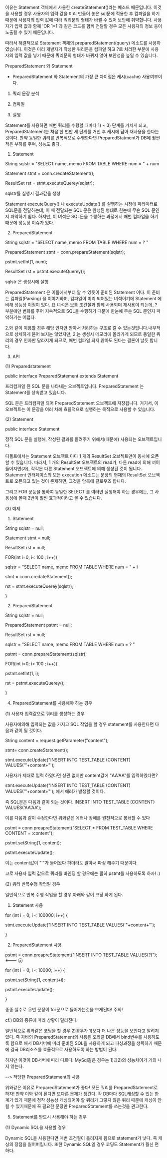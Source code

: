이유는 Statement 객체에서 사용한 createStatement()라는 메소드 때문입니다. 이것을 사용할 경우 사용자의 입력 값을 미리 만들어 놓은 sql문에 적용한 후 컴파일을 하기 때문에 사용자의 입력 값에 따라 쿼리문의 형태가 바뀔 수 있어 보안에 취약합니다. 사용자가 입력 값과 함께 'OR 1=1'과 같은 코드를 함께 전달할 경우 모든 사용자의 정보 등이 노출될 수 있기 때문입니다.



따라서 해결책으로 Statement 객체의 preparedStatement(query) 메소드를 사용하였습니다. 이것은 미리 개발자가 작성한 쿼리문을 컴파일 하고 ?로 처리한 부분에 사용자의 입력 값을 넣기 때문에 쿼리문의 형태가 바뀌지 않아 보안성을 높일 수 있습니다.



PreparedStatement 와 Statement







* PreparedStatement 와 Statement의 가장 큰 차이점은 캐시(cache) 사용여부이다.



1) 쿼리 문장 분석



2) 컴파일



3) 실행







Statement를 사용하면 매번 쿼리를 수행할 때마다 1) ~ 3) 단계를 거치게 되고, PreparedStatement는 처음 한 번만 세 단계를 거친 후 캐시에 담아 재사용을 한다는 것이다. 만약 동일한 쿼리를 반복적으로 수행한다면 PreparedStatment가 DB에 훨씬 적은 부하를 주며, 성능도 좋다.











1. Statement 



String sqlstr = "SELECT name, memo FROM TABLE WHERE num = " + num 



Statement stmt = conn.credateStatement(); 



ResultSet rst = stmt.executeQuerey(sqlstr); 



sqlstr를 실행시 결과값을 생성



Statement  executeQuery() 나 executeUpdate() 를 실행하는 시점에 파라미터로 SQL문을 전달하는데, 이 때 전달되는 SQL 문은 완성된 형태로 한눈에 무슨 SQL 문인지 파악하기 쉽다. 하지만, 이 녀석은 SQL문을 수행하는 과정에서 매번 컴파일을 하기 때문에 성능상 이슈가 있다. 







2. PreparedStatement 



String sqlstr = "SELECT name, memo FROM TABLE WHERE num = ? " 



PreparedStatement stmt = conn.prepareStatement(sqlstr); 



pstmt.setInt(1, num);



ResultSet rst = pstmt.executeQuerey(); 



sqlstr 은 생성시에 실행



PreparedStatement 은 이름에서부터 알 수 있듯이 준비된 Statement 이다. 이 준비는 컴파일(Parsing) 을 이야기하며, 컴파일이 미리 되어있는 녀석이기에 Statement 에 비해 성능상 이점이 있다. 요 녀석은 보통 조건절과 함께 사용되며 재사용이 되는데, ? 부분에만 변화를 주어 지속적으로 SQL을 수행하기 때문에 한눈에 무슨 SQL 문인지 파악하기는 어렵다.







2.와 같이 이용할 경우 해당 인자만 받아서 처리하는 구조로 갈 수 있는것입니다.내부적으로 상세하게 뜯어 보지는 않았지만, 2.는 생성시 메모리에 올라가게 되므로 동일한 쿼리의 경우 인자만 달라지게 되므로, 매번 컴파일 되지 않아도 된다는 결론이 날듯 합니다. 







3. API



(1) Preparedstatement



public interface PreparedStatement extends Statement 



프리컴파일 된 SQL 문을 나타내는 오브젝트입니다. PreparedStatement 는 Statement를 상속받고 있습니다. 



SQL 문은 프리컴파일 되어 PreparedStatement 오브젝트에 저장됩니다. 거기서, 이 오브젝트는 이 문장을 여러 차례 효율적으로 실행하는 목적으로 사용할 수 있습니다. 







(2) Statement



public interface Statement 



정적 SQL 문을 실행해, 작성된 결과를 돌려주기 위해서(때문에) 사용되는 오브젝트입니다. 



디폴트에서는 Statement 오브젝트 마다 1 개의 ResultSet 오브젝트만이 동시에 오픈할 수 있습니다. 따라서, 1 개의 ResultSet 오브젝트의 read가, 다른 read에 의해 끼어들어지면(자), 각각은 다른 Statement 오브젝트에 의해 생성된 것이 됩니다. Statement 인터페이스의 모든 execution 메소드는 문장의 현재의 ResultSet 오브젝트로 오픈되고 있는 것이 존재하면, 그것을 암묵에 클로우즈 합니다. 



그리고 FOR 문등을 통하여 동일한 SELECT 를 여러번 실행해야 하는 경우에는, 그 사용성에 볼때 2번이 훨씬 효과적이라고 볼 수 있습니다. 







(3) 예제



1) Statement 



String sqlstr = null; 



Statement stmt = null; 



ResultSet rst = null; 







FOR(int i=0; i< 100 ; i++){ 



sqlstr = "SELECT name, memo FROM TABLE WHERE num = " + i 



stmt = conn.credateStatement(); 



rst = stmt.executeQuerey(sqlstr); 



} 







2) PreparedStatement



String sqlstr = null; 



PreparedStatement pstmt = null; 



ResultSet rst = null; 







sqlstr = "SELECT name, memo FROM TABLE WHERE num = ? " 



pstmt = conn.prepareStatement(sqlstr); 







FOR(int i=0; i< 100 ; i++){ 



pstmt.setInt(1, i); 



rst = pstmt.executeQuerey(); 



}







4. PreparedStatement를 사용해야 하는 경우



(1) 사용자 입력값으로 쿼리를 생성하는 경우 



사용자에의해 입력되는 값을 가지고 SQL 작업을 할 경우 statement를 사용한다면 다음과 같이 될 것이다.



String content = request.getParameter("content");



stmt= conn.createStatement();



stmt.executeUpdate("INSERT INTO TEST_TABLE (CONTENT) VALUES('"+content+"');







사용자가 제대로 입력 하였다면 상관 없지만 content값에 "AA'AA"를 입력하였다면?



stmt.executeUpdate("INSERT INTO TEST_TABLE (CONTENT) VALUES('"+content+"'); 에서 에러가 발생할 것이다.



즉 SQL문은 다음과 같이 되는 것이다. INSERT INTO TEST_TABLE (CONTENT) VALUES('AA'AA');







이를 다음과 같이 수정한다면 위와같은 에러나 장애를 원천적으로 봉쇄할 수 있다



pstmt = conn.preapreStatement("SELECT * FROM TEST_TABLE WHERE CONTENT = :content");



pstmt.setString(1, content);



pstmt.executeUpdate();



이는 content값이 "'"가 들어왔다 하더라도 알아서 파싱 해주기 때문이다.



고로 사용자 입력 값으로 쿼리를 바인딩 할 경우에는 필히 pstmt를 사용하도록 하자! :)







(2) 쿼리 반복수행 작업일 경우



일반적으로 반복 수행 작업을 할 경우 아래와 같이 코딩 하게 된다.



1) Statement 사용



for (int i = 0; i < 100000; i++) {



stmt.executeUpdate("INSERT INTO TEST_TABLE VALUES('"+content+"');



}







2) PreparedStatement 사용



pstmt = conn.preapreStatement("INSERT INTO TEST_TABLE VALUES(?)"); <--- ⓐ



for (int i = 0; i < 10000; i++) {



pstmt.setString(1, content+i);



pstmt.executeUpdate();



}



종종 실수로 ⓐ번 문장이 for문으로 들어가는것을 보게된다! 주의!







cf.) DB의 종류에 따라 상황이 달라진다.



일반적으로 위와같은 코딩을 할 경우 2)경우가 1)보다 더 나은 성능을 보인다고 알려져 있다. 즉 자바의 PreparedStatement의 사용은 오라클 DB에서 bind변수를 사용하도록 함으로 해서 DB서버에 미리 준비된 SQL을 사용하게 되고 파싱과정을 생략하기 때문에 결국 DB리소스를 효율적으로 사용하도록 하는 방법이 된다.



하지만 이것이 DB서버에 따라 다르다. MySql같은 경우는 1)과2)의 성능차이가 거의 나지 않는다.







--> 적당한 PreparedStatement의 사용



위와같은 이유로 PreparedStatement가 좋다! 모든 쿼리를 PreparedStatement로 하자! 만약 이와 같이 된다면 또다른 문제가 생긴다. 각 DB마다 SQL캐싱할 수 있는 한계가 있기 때문에 정작 성능상 캐싱되어야 할 쿼리가 그렇지 않은 쿼리 때문에 캐싱이 안 될 수 있기때문에 꼭 필요한 문장만 PreparedStatement를 쓰는것을 권고한다.







5. Statement를 받드시 사용해야 하는 경우



(1) Dynamic SQL을 사용할 경우



Dynamic SQL을 사용한다면 매번 조건절이 틀려지게 됨으로 statement가 낫다. 즉 캐싱의 장점을 잃어버립니다. 또한 Dynamic SQL일 경우 코딩도 Statement가 훨신 편하다.

